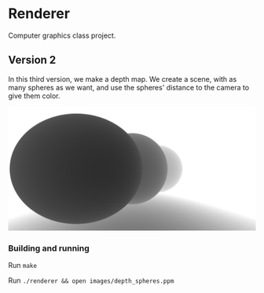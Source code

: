 # Renderer

Computer graphics class project.

## Version 2

In this third version, we make a depth map. We create a scene, with as many spheres as we want, and use the spheres' distance to the camera to give them color.

![alt tag](images/depth_spheres.png?raw=true "Configuration")

### Building and running

Run `make`

Run `./renderer && open images/depth_spheres.ppm`

